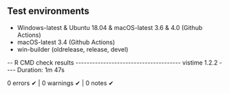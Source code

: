## Test environments
* Windows-latest & Ubuntu 18.04 & macOS-latest 3.6 & 4.0  (Github Actions)
* macOS-latest 3.4 (Github Actions)
* win-builder (oldrelease, release, devel)

-- R CMD check results -------------------------------------- vistime 1.2.2 ----
Duration: 1m 47s

0 errors ✔ | 0 warnings ✔ | 0 notes ✔

